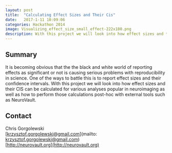 ```yaml
---
layout: post
title:  "Calculating Effect Sizes and Their Cis"
date:   2017-1-11 10:09:06
categories: Hackathon 2014
image: Visualizing_effect_size_small_effect-222x180.png
description: With this project we will look into how effect sizes and their CIS can be calculated for various analyses popular in neuroimaging as well as how to perform those calculations post-hoc with external tools such as NeuroVault.
---
```

## Summary
It is becoming obvious that the the black and white world of reporting effects as significant or not is causing serious problems with reproducibility in science. One of the ways to battle this is to report effect sizes and their confidence intervals. With this project we will look into how effect sizes and their CIS can be calculated for various analyses popular in neuroimaging as well as how to perform those calculations post-hoc with external tools such as NeuroVault.


## Contact  
Chris Gorgolewski  
[krzysztof.gorgolewski@gmail.com](mailto: krzysztof.gorgolewski@gmail.com)  
[http://neurovault.org](http://neurovault.org)  

